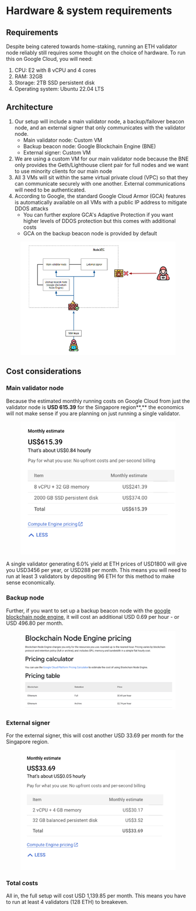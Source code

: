 # Hardware & system requirements

## Requirements

Despite being catered towards home-staking, running an ETH validator node reliably still requires some thought on the choice of hardware. To run this on Google Cloud, you will need:

1. CPU: E2 with 8 vCPU and 4 cores&#x20;
2. RAM: 32GB&#x20;
3. Storage: 2TB SSD persistent disk
4. Operating system: Ubuntu 22.04 LTS

## Architecture

1. Our setup will include a main validator node, a backup/failover beacon node, and an external signer that only communicates with the validator node.
   * Main validator node: Custom VM
   * Backup beacon node: Google Blockchain Engine (BNE)
   * External signer: Custom VM
2. We are using a custom VM for our main validator node because the BNE only provides the Geth/Lighthouse client pair for full nodes and we want to use minority clients for our main node
3. All 3 VMs will sit within the same virtual private cloud (VPC) so that they can communicate securely with one another. External communications will need to be authenticated.
4. According to Google, the standard Google Cloud Armor (GCA) features is automatically available on all VMs with a public IP address to mitigate DDOS attacks
   * You can further explore GCA's Adaptive Protection if you want higher levels of DDOS protection but this comes with additional costs
   * GCA on the backup beacon node is provided by default

<figure><img src="../.gitbook/assets/image (26).png" alt=""><figcaption></figcaption></figure>

## Cost considerations

### Main validator node

Because the estimated monthly running costs on Google Cloud from just the validator node is   **USD 615.39** for the Singapore region**,** the economics will not make sense if you are planning on just running a single validator.&#x20;

<figure><img src="../.gitbook/assets/Screenshot 2023-08-16 at 5.55.10 PM.png" alt=""><figcaption></figcaption></figure>

A single validator generating 6.0% yield at ETH prices of USD1800 will give you USD3456 per year, or USD288 per month. This means you will need to run at least 3 validators by depositing 96 ETH for this method to make sense economically.

### Backup node

Further, if you want to set up a backup beacon node with the [google blockchain node engine](https://cloud.google.com/blockchain-node-engine/pricing), it will cost an additional USD 0.69 per hour - or USD 496.80 per month.

<figure><img src="../.gitbook/assets/Screenshot 2023-08-17 at 2.51.05 PM.png" alt=""><figcaption></figcaption></figure>

### External signer

For the external signer, this will cost another USD 33.69 per month for the Singapore region.

<figure><img src="../.gitbook/assets/Screenshot 2023-08-17 at 3.35.26 PM.png" alt=""><figcaption></figcaption></figure>

### Total costs

All in, the full setup will cost USD 1,139.85 per month. This means you have to run at least 4 validators (128 ETH) to breakeven.
